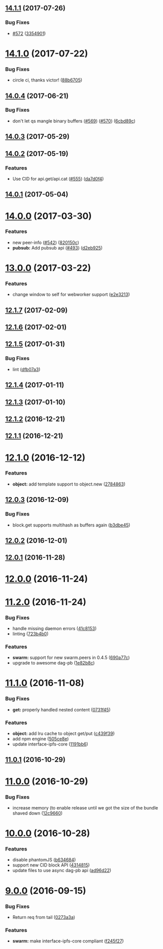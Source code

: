 <a name="14.1.1"></a>
## [14.1.1](https://github.com/ipfs/js-ipfs-api/compare/v14.1.0...v14.1.1) (2017-07-26)


### Bug Fixes

* [#572](https://github.com/ipfs/js-ipfs-api/issues/572) ([3354901](https://github.com/ipfs/js-ipfs-api/commit/3354901))



<a name="14.1.0"></a>
# [14.1.0](https://github.com/ipfs/js-ipfs-api/compare/v14.0.4...v14.1.0) (2017-07-22)


### Bug Fixes

* circle ci, thanks victor! ([88b6705](https://github.com/ipfs/js-ipfs-api/commit/88b6705))



<a name="14.0.4"></a>
## [14.0.4](https://github.com/ipfs/js-ipfs-api/compare/v14.0.3...v14.0.4) (2017-06-21)


### Bug Fixes

* don't let qs mangle binary buffers ([#569](https://github.com/ipfs/js-ipfs-api/issues/569)) ([#570](https://github.com/ipfs/js-ipfs-api/issues/570)) ([6cbd89c](https://github.com/ipfs/js-ipfs-api/commit/6cbd89c))



<a name="14.0.3"></a>
## [14.0.3](https://github.com/ipfs/js-ipfs-api/compare/v14.0.2...v14.0.3) (2017-05-29)



<a name="14.0.2"></a>
## [14.0.2](https://github.com/ipfs/js-ipfs-api/compare/v14.0.1...v14.0.2) (2017-05-19)


### Features

* Use CID for api.get/api.cat ([#555](https://github.com/ipfs/js-ipfs-api/issues/555)) ([da7d0f4](https://github.com/ipfs/js-ipfs-api/commit/da7d0f4))



<a name="14.0.1"></a>
## [14.0.1](https://github.com/ipfs/js-ipfs-api/compare/v14.0.0...v14.0.1) (2017-05-04)



<a name="14.0.0"></a>
# [14.0.0](https://github.com/ipfs/js-ipfs-api/compare/v13.0.0...v14.0.0) (2017-03-30)


### Features

* new peer-info ([#542](https://github.com/ipfs/js-ipfs-api/issues/542)) ([820150c](https://github.com/ipfs/js-ipfs-api/commit/820150c))
* **pubsub:** Add pubsub api ([#493](https://github.com/ipfs/js-ipfs-api/issues/493)) ([d2eb925](https://github.com/ipfs/js-ipfs-api/commit/d2eb925))



<a name="13.0.0"></a>
# [13.0.0](https://github.com/ipfs/js-ipfs-api/compare/v12.1.7...v13.0.0) (2017-03-22)


### Features

* change window to self for webworker support ([e2e3213](https://github.com/ipfs/js-ipfs-api/commit/e2e3213))



<a name="12.1.7"></a>
## [12.1.7](https://github.com/ipfs/js-ipfs-api/compare/v12.1.6...v12.1.7) (2017-02-09)



<a name="12.1.6"></a>
## [12.1.6](https://github.com/ipfs/js-ipfs-api/compare/v12.1.5...v12.1.6) (2017-02-01)



<a name="12.1.5"></a>
## [12.1.5](https://github.com/ipfs/js-ipfs-api/compare/v12.1.4...v12.1.5) (2017-01-31)


### Bug Fixes

* lint ([dfb07a3](https://github.com/ipfs/js-ipfs-api/commit/dfb07a3))



<a name="12.1.4"></a>
## [12.1.4](https://github.com/ipfs/js-ipfs-api/compare/v12.1.3...v12.1.4) (2017-01-11)



<a name="12.1.3"></a>
## [12.1.3](https://github.com/ipfs/js-ipfs-api/compare/v12.1.2...v12.1.3) (2017-01-10)



<a name="12.1.2"></a>
## [12.1.2](https://github.com/ipfs/js-ipfs-api/compare/v12.1.1...v12.1.2) (2016-12-21)



<a name="12.1.1"></a>
## [12.1.1](https://github.com/ipfs/js-ipfs-api/compare/v12.1.0...v12.1.1) (2016-12-21)



<a name="12.1.0"></a>
# [12.1.0](https://github.com/ipfs/js-ipfs-api/compare/v12.0.3...v12.1.0) (2016-12-12)


### Features

* **object:** add template support to object.new ([2784863](https://github.com/ipfs/js-ipfs-api/commit/2784863))



<a name="12.0.3"></a>
## [12.0.3](https://github.com/ipfs/js-ipfs-api/compare/v12.0.2...v12.0.3) (2016-12-09)


### Bug Fixes

* block.get supports multihash as buffers again ([b3dbe45](https://github.com/ipfs/js-ipfs-api/commit/b3dbe45))



<a name="12.0.2"></a>
## [12.0.2](https://github.com/ipfs/js-ipfs-api/compare/v12.0.1...v12.0.2) (2016-12-01)



<a name="12.0.1"></a>
## [12.0.1](https://github.com/ipfs/js-ipfs-api/compare/v12.0.0...v12.0.1) (2016-11-28)



<a name="12.0.0"></a>
# [12.0.0](https://github.com/ipfs/js-ipfs-api/compare/v11.2.0...v12.0.0) (2016-11-24)



<a name="11.2.0"></a>
# [11.2.0](https://github.com/ipfs/js-ipfs-api/compare/v11.1.0...v11.2.0) (2016-11-24)


### Bug Fixes

* handle missing daemon errors ([41c8153](https://github.com/ipfs/js-ipfs-api/commit/41c8153))
* linting ([723b4b0](https://github.com/ipfs/js-ipfs-api/commit/723b4b0))


### Features

* **swarm:** support for new swarm.peers in 0.4.5 ([690a77c](https://github.com/ipfs/js-ipfs-api/commit/690a77c))
* upgrade to awesome dag-pb ([1e82b8c](https://github.com/ipfs/js-ipfs-api/commit/1e82b8c))



<a name="11.1.0"></a>
# [11.1.0](https://github.com/ipfs/js-ipfs-api/compare/v11.0.1...v11.1.0) (2016-11-08)


### Bug Fixes

* **get:** properly handled nested content ([0731f45](https://github.com/ipfs/js-ipfs-api/commit/0731f45))


### Features

* **object:** add lru cache to object get/put ([c439f39](https://github.com/ipfs/js-ipfs-api/commit/c439f39))
* add npm engine ([505ce8e](https://github.com/ipfs/js-ipfs-api/commit/505ce8e))
* update interface-ipfs-core ([1191bb6](https://github.com/ipfs/js-ipfs-api/commit/1191bb6))



<a name="11.0.1"></a>
## [11.0.1](https://github.com/ipfs/js-ipfs-api/compare/v11.0.0...v11.0.1) (2016-10-29)



<a name="11.0.0"></a>
# [11.0.0](https://github.com/ipfs/js-ipfs-api/compare/v10.0.0...v11.0.0) (2016-10-29)


### Bug Fixes

* increase memory (to enable release until we got the size of the bundle shaved down ([12c9660](https://github.com/ipfs/js-ipfs-api/commit/12c9660))



<a name="10.0.0"></a>
# [10.0.0](https://github.com/ipfs/js-ipfs-api/compare/v9.0.0...v10.0.0) (2016-10-28)


### Features

* disable phantomJS ([b634684](https://github.com/ipfs/js-ipfs-api/commit/b634684))
* support new CID block API ([4314815](https://github.com/ipfs/js-ipfs-api/commit/4314815))
* update files to use async dag-pb api ([ad96d22](https://github.com/ipfs/js-ipfs-api/commit/ad96d22))



<a name="9.0.0"></a>
# [9.0.0](https://github.com/ipfs/js-ipfs-api/compare/v8.0.4...v9.0.0) (2016-09-15)


### Bug Fixes

* Return req from tail ([0273a3a](https://github.com/ipfs/js-ipfs-api/commit/0273a3a))


### Features

* **swarm:** make interface-ipfs-core compliant ([f245f27](https://github.com/ipfs/js-ipfs-api/commit/f245f27))
